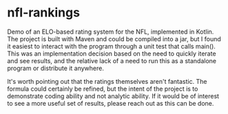 # nfl-rankings

Demo of an ELO-based rating system for the NFL, implemented in Kotlin.
The project is built with Maven and could be compiled into a jar, but
I found it easiest to interact with the program through a unit test
that calls main(). This was an implementation decision based on the
need to quickly iterate and see results, and the relative lack of a
need to run this as a standalone program or distribute it anywhere.

It's worth pointing out that the ratings themselves aren't fantastic.
The formula could certainly be refined, but the intent of the project
is to demonstrate coding ability and not analytic ability. If it would
be of interest to see a more useful set of results, please reach out
as this can be done.
